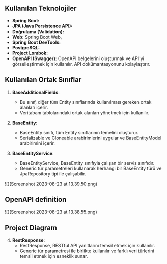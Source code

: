 
## Kullanılan Teknolojiler

- **Spring Boot:**
- **JPA (Java Persistence API):** 
- **Doğrulama (Validation):** 
- **Web:** Spring Boot Web,
- **Spring Boot DevTools:** 
- **PostgreSQL:** 
- **Project Lombok:** 
- **OpenAPI (Swagger):** OpenAPI belgelerini oluşturmak ve API'yi görselleştirmek için kullanılır. API dokümantasyonunu kolaylaştırır.

## Kullanılan Ortak Sınıflar

1. **BaseAdditionalFields**:
   - Bu sınıf, diğer tüm Entity sınıflarında kullanılması gereken ortak alanları içerir.
   - Veritabanı tablolarındaki ortak alanları yönetmek için kullanılır.


2. **BaseEntity**:
   - BaseEntity sınıfı, tüm Entity sınıflarının temelini oluşturur.
   - Serializable ve Cloneable arabirimlerini uygular ve BaseEntityModel arabirimini içerir.


3. **BaseEntityService**:
   - BaseEntityService, BaseEntity sınıfıyla çalışan bir servis sınıfıdır.
   - Generic tür parametreleri kullanarak herhangi bir BaseEntity türü ve JpaRepository tipi ile çalışabilir.
  
![](Screenshot 2023-08-23 at 13.39.50.png)

## OpenAPI definition


![](Screenshot 2023-08-23 at 13.38.55.png)

## Project Diagram




4. **RestResponse**:
   - RestResponse, RESTful API yanıtlarını temsil etmek için kullanılır.
   - Generic tür parametresi ile birlikte kullanılır ve farklı veri türlerini temsil etmek için esneklik sunar.


